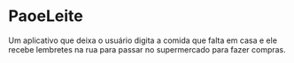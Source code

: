 # PaoeLeite
Um aplicativo que deixa o usuário digita a comida que falta em casa e ele recebe lembretes na rua para passar no supermercado para fazer compras.
